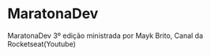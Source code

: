 <h1>MaratonaDev</h1>

MaratonaDev 3º edição ministrada por Mayk Brito, Canal da Rocketseat(Youtube)
